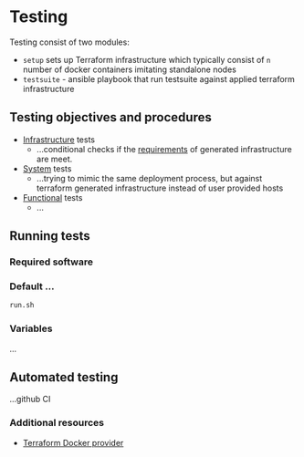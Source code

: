# Testing

Testing consist of two modules:
* `setup` sets up Terraform infrastructure which typically consist of `n` number of docker containers imitating standalone nodes
* `testsuite` - ansible playbook that run testsuite against applied terraform infrastructure

## Testing objectives and procedures

* [Infrastructure](testsuite/roles/testing/tasks/infrastructure.yml) tests
  * ...conditional checks if the [requirements](../README.md#requirements) of generated infrastructure are meet.
* [System](testsuite/roles/testing/tasks/system.yml) tests
  * ...trying to mimic the same deployment process, but against terraform generated infrastructure instead of user provided hosts
* [Functional](testsuite/roles/testing/tasks/functional.yml) tests
  * ...

## Running tests

### Required software

### Default ...

```bash
run.sh
```

### Variables

...

## Automated testing

...github CI

### Additional resources

* [Terraform Docker provider](https://registry.terraform.io/providers/kreuzwerker/docker/latest/docs)
